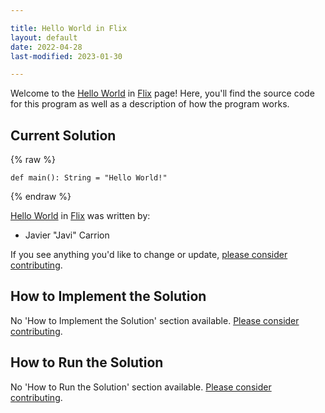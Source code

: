 ```yaml
---

title: Hello World in Flix
layout: default
date: 2022-04-28
last-modified: 2023-01-30

---
```


Welcome to the [Hello World](https://sampleprograms.io/projects/hello-world) in [Flix](https://sampleprograms.io/languages/flix) page! Here, you'll find the source code for this program as well as a description of how the program works.

## Current Solution

{% raw %}

```flix
def main(): String = "Hello World!"
```

{% endraw %}

[Hello World](https://sampleprograms.io/projects/hello-world) in [Flix](https://sampleprograms.io/languages/flix) was written by:

- Javier "Javi" Carrion

If you see anything you'd like to change or update, [please consider contributing](https://github.com/TheRenegadeCoder/sample-programs).

## How to Implement the Solution

No 'How to Implement the Solution' section available. [Please consider contributing](https://github.com/TheRenegadeCoder/sample-programs-website).

## How to Run the Solution

No 'How to Run the Solution' section available. [Please consider contributing](https://github.com/TheRenegadeCoder/sample-programs-website).